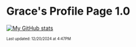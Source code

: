# Grace's Profile Page 1.0

[![My GitHub stats](https://github-readme-stats.vercel.app/api?username=gesanner&hide=contribs&show_icons=true&theme=dracula)](https://github.com/anuraghazra/github-readme-stats)

<sup><sub>Last updated: 12/20/2024 at 4:47PM </sub></sup>

